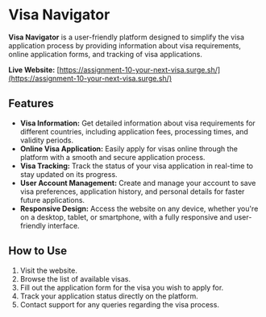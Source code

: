 # Visa Navigator

**Visa Navigator** is a user-friendly platform designed to simplify the visa application process by providing information about visa requirements, online application forms, and tracking of visa applications. 

**Live Website:** [https://assignment-10-your-next-visa.surge.sh/](https://assignment-10-your-next-visa.surge.sh/)

## Features

- **Visa Information:** Get detailed information about visa requirements for different countries, including application fees, processing times, and validity periods.
- **Online Visa Application:** Easily apply for visas online through the platform with a smooth and secure application process.
- **Visa Tracking:** Track the status of your visa application in real-time to stay updated on its progress.
- **User Account Management:** Create and manage your account to save visa preferences, application history, and personal details for faster future applications.
- **Responsive Design:** Access the website on any device, whether you're on a desktop, tablet, or smartphone, with a fully responsive and user-friendly interface.

## How to Use
1. Visit the website.
2. Browse the list of available visas.
3. Fill out the application form for the visa you wish to apply for.
4. Track your application status directly on the platform.
5. Contact support for any queries regarding the visa process.